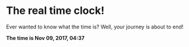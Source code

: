 # The real time clock!

Ever wanted to know what the time is? Well, your journey is about to end!

**The time is Nov 09, 2017, 04:37**